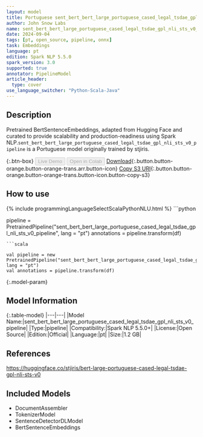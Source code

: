 ```yaml
---
layout: model
title: Portuguese sent_bert_bert_large_portuguese_cased_legal_tsdae_gpl_nli_sts_v0_pipeline pipeline BertSentenceEmbeddings from stjiris
author: John Snow Labs
name: sent_bert_bert_large_portuguese_cased_legal_tsdae_gpl_nli_sts_v0_pipeline
date: 2024-09-04
tags: [pt, open_source, pipeline, onnx]
task: Embeddings
language: pt
edition: Spark NLP 5.5.0
spark_version: 3.0
supported: true
annotator: PipelineModel
article_header:
  type: cover
use_language_switcher: "Python-Scala-Java"
---
```


## Description

Pretrained BertSentenceEmbeddings, adapted from Hugging Face and curated to provide scalability and production-readiness using Spark NLP.`sent_bert_bert_large_portuguese_cased_legal_tsdae_gpl_nli_sts_v0_pipeline` is a Portuguese model originally trained by stjiris.

{:.btn-box}
<button class="button button-orange" disabled>Live Demo</button>
<button class="button button-orange" disabled>Open in Colab</button>
[Download](https://s3.amazonaws.com/auxdata.johnsnowlabs.com/public/models/sent_bert_bert_large_portuguese_cased_legal_tsdae_gpl_nli_sts_v0_pipeline_pt_5.5.0_3.0_1725454870670.zip){:.button.button-orange.button-orange-trans.arr.button-icon}
[Copy S3 URI](s3://auxdata.johnsnowlabs.com/public/models/sent_bert_bert_large_portuguese_cased_legal_tsdae_gpl_nli_sts_v0_pipeline_pt_5.5.0_3.0_1725454870670.zip){:.button.button-orange.button-orange-trans.button-icon.button-copy-s3}

## How to use



<div class="tabs-box" markdown="1">
{% include programmingLanguageSelectScalaPythonNLU.html %}
```python

pipeline = PretrainedPipeline("sent_bert_bert_large_portuguese_cased_legal_tsdae_gpl_nli_sts_v0_pipeline", lang = "pt")
annotations =  pipeline.transform(df)   

```
```scala

val pipeline = new PretrainedPipeline("sent_bert_bert_large_portuguese_cased_legal_tsdae_gpl_nli_sts_v0_pipeline", lang = "pt")
val annotations = pipeline.transform(df)

```
</div>

{:.model-param}
## Model Information

{:.table-model}
|---|---|
|Model Name:|sent_bert_bert_large_portuguese_cased_legal_tsdae_gpl_nli_sts_v0_pipeline|
|Type:|pipeline|
|Compatibility:|Spark NLP 5.5.0+|
|License:|Open Source|
|Edition:|Official|
|Language:|pt|
|Size:|1.2 GB|

## References

https://huggingface.co/stjiris/bert-large-portuguese-cased-legal-tsdae-gpl-nli-sts-v0

## Included Models

- DocumentAssembler
- TokenizerModel
- SentenceDetectorDLModel
- BertSentenceEmbeddings